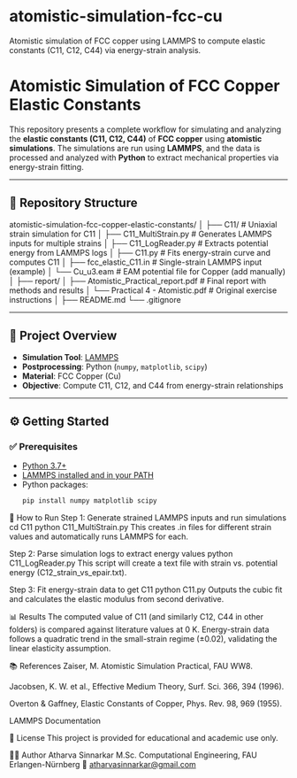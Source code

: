 # atomistic-simulation-fcc-cu
Atomistic simulation of FCC copper using LAMMPS to compute elastic constants (C11, C12, C44) via energy-strain analysis.



# Atomistic Simulation of FCC Copper Elastic Constants

This repository presents a complete workflow for simulating and analyzing the **elastic constants (C11, C12, C44)** of **FCC copper** using **atomistic simulations**. The simulations are run using **LAMMPS**, and the data is processed and analyzed with **Python** to extract mechanical properties via energy-strain fitting.

---

## 📁 Repository Structure

atomistic-simulation-fcc-copper-elastic-constants/
│
├── C11/ # Uniaxial strain simulation for C11
│ ├── C11_MultiStrain.py # Generates LAMMPS inputs for multiple strains
│ ├── C11_LogReader.py # Extracts potential energy from LAMMPS logs
│ ├── C11.py # Fits energy-strain curve and computes C11
│ ├── fcc_elastic_C11.in # Single-strain LAMMPS input (example)
│ └── Cu_u3.eam # EAM potential file for Copper (add manually)
│
├── report/
│ ├── Atomistic_Practical_report.pdf # Final report with methods and results
│ └── Practical 4 - Atomistic.pdf # Original exercise instructions
│
├── README.md
└── .gitignore




---

## 🧪 Project Overview

- **Simulation Tool**: [LAMMPS](https://www.lammps.org)
- **Postprocessing**: Python (`numpy`, `matplotlib`, `scipy`)
- **Material**: FCC Copper (Cu)
- **Objective**: Compute C11, C12, and C44 from energy-strain relationships

---

## ⚙️ Getting Started

### ✅ Prerequisites

- [Python 3.7+](https://www.python.org/)
- [LAMMPS installed and in your PATH](https://lammps.org/)
- Python packages:
  ```bash
  pip install numpy matplotlib scipy

  
🚀 How to Run
Step 1: Generate strained LAMMPS inputs and run simulations
cd C11
python C11_MultiStrain.py
This creates .in files for different strain values and automatically runs LAMMPS for each.

Step 2: Parse simulation logs to extract energy values
python C11_LogReader.py
This script will create a text file with strain vs. potential energy (C12_strain_vs_epair.txt).

Step 3: Fit energy-strain data to get C11
python C11.py
Outputs the cubic fit and calculates the elastic modulus from second derivative.

📊 Results
The computed value of C11 (and similarly C12, C44 in other folders) is compared against literature values at 0 K. Energy-strain data follows a quadratic trend in the small-strain regime (±0.02), validating the linear elasticity assumption.

📚 References
Zaiser, M. Atomistic Simulation Practical, FAU WW8.

Jacobsen, K. W. et al., Effective Medium Theory, Surf. Sci. 366, 394 (1996).

Overton & Gaffney, Elastic Constants of Copper, Phys. Rev. 98, 969 (1955).

LAMMPS Documentation

🧾 License
This project is provided for educational and academic use only.

👨‍💻 Author
Atharva Sinnarkar
M.Sc. Computational Engineering, FAU Erlangen-Nürnberg
📧 atharvasinnarkar@gmail.com
